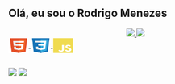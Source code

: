 ## Olá, eu sou o Rodrigo Menezes
<div align="center">
  <a href="https://github.com/rodrigo-mnzs">
  <img height="160em" width="auto" src="https://github-readme-stats.vercel.app/api?username=rodrigo-mnzs&show_icons=true&theme=dracula&include_all_commits=true&count_private=true"/>
  <img height="160em" width="auto" src="https://github-readme-stats.vercel.app/api/top-langs/?username=rodrigo-mnzs&layout=compact&langs_count=7&theme=dracula"/>
</div>
<div style="display: inline_block">
  <img align="center" alt="HTML" height="30" width="40" src="https://raw.githubusercontent.com/devicons/devicon/master/icons/html5/html5-original.svg">
  <img align="center" alt="CSS" height="30" width="40" src="https://raw.githubusercontent.com/devicons/devicon/master/icons/css3/css3-original.svg">
  <img align="center" alt="Js" height="30" width="40" src="https://raw.githubusercontent.com/devicons/devicon/master/icons/javascript/javascript-plain.svg"> 
</div>

##

<div style="display: inline_block"> 
  <a href="https://www.linkedin.com/in/rodrigo-mnzs/" target="_blank"><img src="https://img.shields.io/badge/LinkedIn-0077B5?style=for-the-badge&logo=linkedin&logoColor=white" target="_blank"></a> 
  <a href = "mailto:rodrigo.s.mnzs@gmail.com"><img src="https://img.shields.io/badge/Gmail-D14836?style=for-the-badge&logo=gmail&logoColor=white" target="_blank"></a>
</div>
